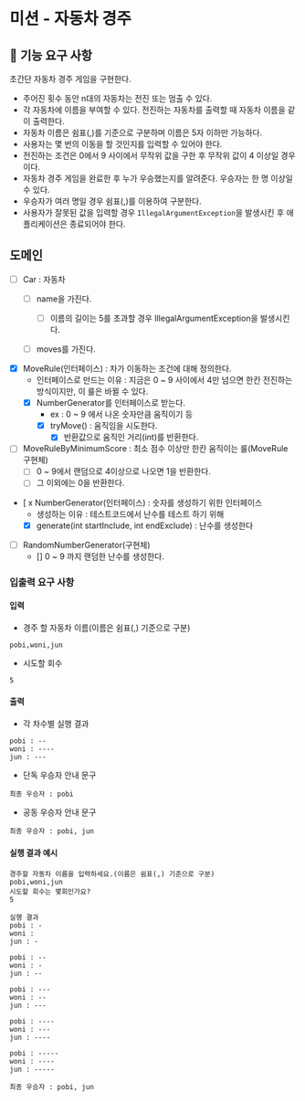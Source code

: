 # 미션 - 자동차 경주

## 🚀 기능 요구 사항

초간단 자동차 경주 게임을 구현한다.

- 주어진 횟수 동안 n대의 자동차는 전진 또는 멈출 수 있다.
- 각 자동차에 이름을 부여할 수 있다. 전진하는 자동차를 출력할 때 자동차 이름을 같이 출력한다.
- 자동차 이름은 쉼표(,)를 기준으로 구분하며 이름은 5자 이하만 가능하다.
- 사용자는 몇 번의 이동을 할 것인지를 입력할 수 있어야 한다.
- 전진하는 조건은 0에서 9 사이에서 무작위 값을 구한 후 무작위 값이 4 이상일 경우이다.
- 자동차 경주 게임을 완료한 후 누가 우승했는지를 알려준다. 우승자는 한 명 이상일 수 있다.
- 우승자가 여러 명일 경우 쉼표(,)를 이용하여 구분한다.
- 사용자가 잘못된 값을 입력할 경우 `IllegalArgumentException`을 발생시킨 후 애플리케이션은 종료되어야 한다.

## 도메인

- [ ] Car : 자동차
    - [ ] name을 가진다.
        - [ ] 이름의 길이는 5를 초과할 경우 IllegalArgumentException을 발생시킨다.
    - [ ] moves를 가진다.


- [x] MoveRule(인터페이스) : 차가 이동하는 조건에 대해 정의한다.
    - 인터페이스로 만드는 이유 : 지금은 0 ~ 9 사이에서 4만 넘으면 한칸 전진하는 방식이지만, 이 룰은 바뀔 수 있다.
    - [x] NumberGenerator를 인터페이스로 받는다.
        - ex : 0 ~ 9 에서 나온 숫자만큼 움직이기 등
        - [x] tryMove() : 움직임을 시도한다.
            - [x] 반환값으로 움직인 거리(int)를 반환한다.

- [ ] MoveRuleByMinimumScore : 최소 점수 이상만 한칸 움직이는 룰(MoveRule 구현체)
    - [ ] 0 ~ 9에서 랜덤으로 4이상으로 나오면 1을 반환한다.
    - [ ] 그 이외에는 0을 반환한다.

- [ x NumberGenerator(인터페이스) : 숫자를 생성하기 위한 인터페이스
    - 생성하는 이유 : 테스트코드에서 난수를 테스트 하기 위해
    - [x] generate(int startInclude, int endExclude) : 난수를 생성한다

- [ ] RandomNumberGenerator(구현체)
    - [] 0 ~ 9 까지 랜덤한 난수를 생성한다.

### 입출력 요구 사항

#### 입력

- 경주 할 자동차 이름(이름은 쉼표(,) 기준으로 구분)

```
pobi,woni,jun
```

- 시도할 회수

```
5
```

#### 출력

- 각 차수별 실행 결과

```
pobi : --
woni : ----
jun : ---
```

- 단독 우승자 안내 문구

```
최종 우승자 : pobi
```

- 공동 우승자 안내 문구

```
최종 우승자 : pobi, jun
```

#### 실행 결과 예시

```
경주할 자동차 이름을 입력하세요.(이름은 쉼표(,) 기준으로 구분)
pobi,woni,jun
시도할 회수는 몇회인가요?
5

실행 결과
pobi : -
woni : 
jun : -

pobi : --
woni : -
jun : --

pobi : ---
woni : --
jun : ---

pobi : ----
woni : ---
jun : ----

pobi : -----
woni : ----
jun : -----

최종 우승자 : pobi, jun
```